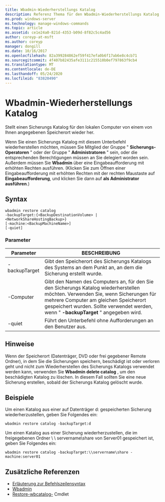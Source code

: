```yaml
---
title: Wbadmin-Wiederherstellungs Katalog
description: Referenz Thema für den Wbadmin-Wiederherstellungs Katalog, der einen Sicherungs Katalog für den lokalen Computer von einem von Ihnen angegebenen Speicherort wiederherstellt.
ms.prod: windows-server
ms.technology: manage-windows-commands
ms.topic: article
ms.assetid: ce1e24a0-821d-4353-b09d-8f82c5c4ad56
author: coreyp-at-msft
ms.author: coreyp
manager: dongill
ms.date: 10/16/2017
ms.openlocfilehash: 82a399284862ef59f417efa0b6f17ab6e8c4cb71
ms.sourcegitcommit: 4f407b82435afe3111c215510b0ef797863f9cb4
ms.translationtype: MT
ms.contentlocale: de-DE
ms.lasthandoff: 05/24/2020
ms.locfileid: "83820490"
---
```

# <a name="wbadmin-restore-catalog"></a>Wbadmin-Wiederherstellungs Katalog

Stellt einen Sicherungs Katalog für den lokalen Computer von einem von Ihnen angegebenen Speicherort wieder her.

Wenn Sie einen Sicherungs Katalog mit diesem Unterbefehl wiederherstellen möchten, müssen Sie Mitglied der Gruppe " **Sicherungs-Operatoren** " oder der Gruppe " **Administratoren** " sein, oder die entsprechenden Berechtigungen müssen an Sie delegiert worden sein. Außerdem müssen Sie **Wbadmin** über eine Eingabeaufforderung mit erhöhten Rechten ausführen. (Klicken Sie zum Öffnen einer Eingabeaufforderung mit erhöhten Rechten mit der rechten Maustaste auf **Eingabeaufforderung**, und klicken Sie dann auf **als Administrator ausführen**.)

## <a name="syntax"></a>Syntax

```
wbadmin restore catalog
-backupTarget:{<BackupDestinationVolume> | <NetworkShareHostingBackup>}
[-machine:<BackupMachineName>]
[-quiet]
```

### <a name="parameters"></a>Parameter

|Parameter|BESCHREIBUNG|
|---------|-----------|
|-backupTarget|Gibt den Speicherort des Sicherungs Katalogs des Systems an dem Punkt an, an dem die Sicherung erstellt wurde.|
|-Computer|Gibt den Namen des Computers an, für den Sie den Sicherungs Katalog wiederherstellen möchten. Verwenden Sie, wenn Sicherungen für mehrere Computer am gleichen Speicherort gespeichert wurden. Sollte verwendet werden, wenn " **-backupTarget** " angegeben wird.|
|-quiet|Führt den Unterbefehl ohne Aufforderungen an den Benutzer aus.|

## <a name="remarks"></a>Hinweise

Wenn der Speicherort (Datenträger, DVD oder frei gegebener Remote Ordner), in dem Sie die Sicherungen speichern, beschädigt ist oder verloren geht und nicht zum Wiederherstellen des Sicherungs Katalogs verwendet werden kann, verwenden Sie **Wbadmin delete catalog** , um den beschädigten Katalog zu löschen. In diesem Fall sollten Sie eine neue Sicherung erstellen, sobald der Sicherungs Katalog gelöscht wurde.

## <a name="examples"></a>Beispiele

Um einen Katalog aus einer auf Datenträger d: gespeicherten Sicherung wiederherzustellen, geben Sie Folgendes ein:
```
wbadmin restore catalog -backupTarget:d
```
Um einen Katalog aus einer Sicherung wiederherzustellen, die im freigegebenen Ordner \\ \\ servername\share von Server01 gespeichert ist, geben Sie Folgendes ein:
```
wbadmin restore catalog -backupTarget:\\servername\share -machine:server01
```

## <a name="additional-references"></a>Zusätzliche Referenzen

- [Erläuterung zur Befehlszeilensyntax](command-line-syntax-key.md)
-   [Wbadmin](wbadmin.md)
-   [Restore-wbcatalog-](https://technet.microsoft.com/library/jj902437.aspx) Cmdlet